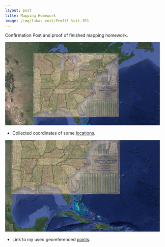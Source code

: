 ```yaml
---
layout: post
title: Mapping Homework
image: /img/lukas_voit/Profil_Voit.JPG
---
```


Confirmation Post and proof of finished mapping homework.

![](../img/lukas_voit/Map_USA_04_mapping_proof_2.JPG)

<ul>
  <li>Collected coordinates of some <a href="/files/Locations_with_coordinates_taken_from_map.csv">locations</a>.</li>
</ul>


![](../img/lukas_voit/Map_USA_04_mapping_proof.JPG)

<ul>
  <li>Link to my used georeferenced <a href="/files/_US_eastStates_04_Voit.points">points</a>.</li>
<ul>
